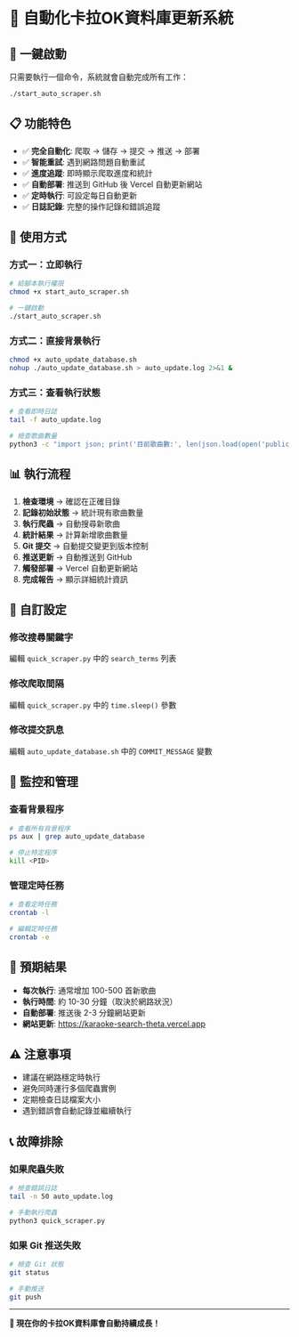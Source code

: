 # 🤖 自動化卡拉OK資料庫更新系統

## 🚀 一鍵啟動

只需要執行一個命令，系統就會自動完成所有工作：

```bash
./start_auto_scraper.sh
```

## 📋 功能特色

- ✅ **完全自動化**: 爬取 → 儲存 → 提交 → 推送 → 部署
- ✅ **智能重試**: 遇到網路問題自動重試
- ✅ **進度追蹤**: 即時顯示爬取進度和統計
- ✅ **自動部署**: 推送到 GitHub 後 Vercel 自動更新網站
- ✅ **定時執行**: 可設定每日自動更新
- ✅ **日誌記錄**: 完整的操作記錄和錯誤追蹤

## 🎯 使用方式

### 方式一：立即執行
```bash
# 給腳本執行權限
chmod +x start_auto_scraper.sh

# 一鍵啟動
./start_auto_scraper.sh
```

### 方式二：直接背景執行
```bash
chmod +x auto_update_database.sh
nohup ./auto_update_database.sh > auto_update.log 2>&1 &
```

### 方式三：查看執行狀態
```bash
# 查看即時日誌
tail -f auto_update.log

# 檢查歌曲數量
python3 -c "import json; print('目前歌曲數:', len(json.load(open('public/songs_simplified.json', 'r'))))"
```

## 📊 執行流程

1. **檢查環境** → 確認在正確目錄
2. **記錄初始狀態** → 統計現有歌曲數量  
3. **執行爬蟲** → 自動搜尋新歌曲
4. **統計結果** → 計算新增歌曲數量
5. **Git 提交** → 自動提交變更到版本控制
6. **推送更新** → 自動推送到 GitHub
7. **觸發部署** → Vercel 自動更新網站
8. **完成報告** → 顯示詳細統計資訊

## 🔧 自訂設定

### 修改搜尋關鍵字
編輯 `quick_scraper.py` 中的 `search_terms` 列表

### 修改爬取間隔
編輯 `quick_scraper.py` 中的 `time.sleep()` 參數

### 修改提交訊息
編輯 `auto_update_database.sh` 中的 `COMMIT_MESSAGE` 變數

## 📱 監控和管理

### 查看背景程序
```bash
# 查看所有背景程序
ps aux | grep auto_update_database

# 停止特定程序
kill <PID>
```

### 管理定時任務
```bash
# 查看定時任務
crontab -l

# 編輯定時任務
crontab -e
```

## 🎵 預期結果

- **每次執行**: 通常增加 100-500 首新歌曲
- **執行時間**: 約 10-30 分鐘（取決於網路狀況）
- **自動部署**: 推送後 2-3 分鐘網站更新
- **網站更新**: https://karaoke-search-theta.vercel.app

## ⚠️ 注意事項

- 建議在網路穩定時執行
- 避免同時運行多個爬蟲實例
- 定期檢查日誌檔案大小
- 遇到錯誤會自動記錄並繼續執行

## 📞 故障排除

### 如果爬蟲失敗
```bash
# 檢查錯誤日誌
tail -n 50 auto_update.log

# 手動執行爬蟲
python3 quick_scraper.py
```

### 如果 Git 推送失敗
```bash
# 檢查 Git 狀態
git status

# 手動推送
git push
```

---

**🎤 現在你的卡拉OK資料庫會自動持續成長！**